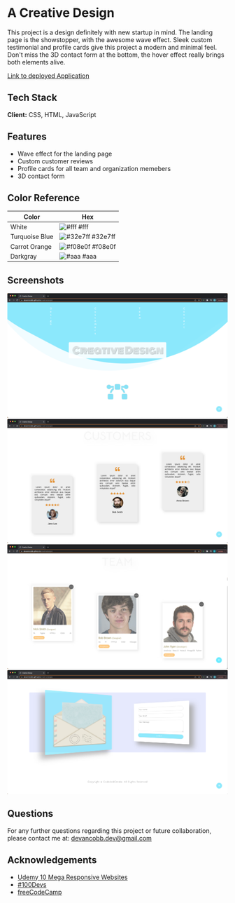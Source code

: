 
# A Creative Design

This project is a design definitely with new startup in mind. The landing page is the showstopper, with the awesome wave effect. Sleek custom testimonial and profile cards give this project a modern and minimal feel. Don't miss the 3D contact form at the bottom, the hover effect really brings both elements alive.

[Link to deployed Application](https://devanmcobb.github.io/creativedesign/)


## Tech Stack

**Client:** CSS, HTML, JavaScript


## Features

- Wave effect for the landing page
- Custom customer reviews
- Profile cards for all team and organization memebers
- 3D contact form

## Color Reference

| Color             | Hex                                                                |
| ----------------- | ------------------------------------------------------------------ |
| White         | ![#fff](https://via.placeholder.com/10/fff?text=+) #fff|
| Turquoise Blue| ![#32e7ff](https://via.placeholder.com/10/32e7ff?text=+) #32e7ff|
| Carrot Orange | ![#f08e0f](https://via.placeholder.com/10/f08e0f?text=+) #f08e0f|
| Darkgray      | ![#aaa](https://via.placeholder.com/10/aaa?text=+) #aaa |


## Screenshots

![App Screenshot](images/header-landing.png)
![App Screenshot](images/customer.png)
![App Screenshot](images/team.png)
![App Screenshot](images/contact-footer.png)



## Questions

For any further questions regarding this project or future collaboration, please contact me at:   [devancobb.dev@gmail.com](devancobb.dev@gmail.com)


## Acknowledgements

 - [Udemy 10 Mega Responsive Websites](https://udemy.com)
 - [#100Devs](https://leonnoel.com/100devs)
 - [freeCodeCamp](https://freecodecamp.com)

